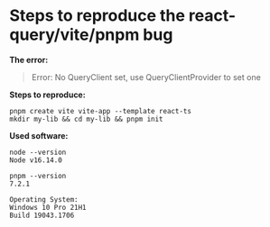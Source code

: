 # Steps to reproduce the react-query/vite/pnpm bug

**The error:**

> Error: No QueryClient set, use QueryClientProvider to set one

**Steps to reproduce:**

```
pnpm create vite vite-app --template react-ts
mkdir my-lib && cd my-lib && pnpm init
```

**Used software:**
```
node --version
Node v16.14.0

pnpm --version
7.2.1

Operating System:
Windows 10 Pro 21H1
Build 19043.1706
```
